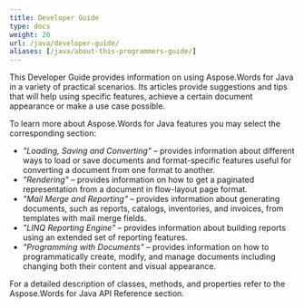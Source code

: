 ```yaml
---
title: Developer Guide
type: docs
weight: 20
url: /java/developer-guide/
aliases: [/java/about-this-programmers-guide/]
---
```


This Developer Guide provides information on using Aspose.Words for Java in a variety of practical scenarios. Its articles provide suggestions and tips that will help using specific features, achieve a certain document appearance or make a use case possible.

To learn more about Aspose.Words for Java features you may select the corresponding section:

- *"Loading, Saving and Converting"* – provides information about different ways to load or save documents and format-specific features useful for converting a document from one format to another.
- *"Rendering"* – provides information on how to get a paginated representation from a document in flow-layout page format.
- *"Mail Merge and Reporting"* – provides information about generating documents, such as reports, catalogs, inventories, and invoices, from templates with mail merge fields.
- *"LINQ Reporting Engine"* – provides information about building reports using an extended set of reporting features.
- *"Programming with Documents"* – provides information on how to programmatically create, modify, and manage documents including changing both their content and visual appearance.

For a detailed description of classes, methods, and properties refer to the Aspose.Words for Java API Reference section.

